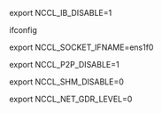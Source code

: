 export NCCL_IB_DISABLE=1

ifconfig

export NCCL_SOCKET_IFNAME=ens1f0

export NCCL_P2P_DISABLE=1

export NCCL_SHM_DISABLE=0

export NCCL_NET_GDR_LEVEL=0
